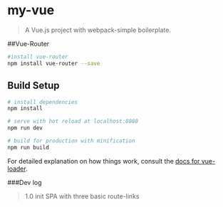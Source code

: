 # my-vue

> A Vue.js project with webpack-simple boilerplate.

##Vue-Router
```bash
#install vue-router
npm install vue-router --save

```

## Build Setup

``` bash
# install dependencies
npm install

# serve with hot reload at localhost:8080
npm run dev

# build for production with minification
npm run build
```

For detailed explanation on how things work, consult the [docs for vue-loader](http://vuejs.github.io/vue-loader).

###Dev log

>1.0 init SPA with three basic route-links